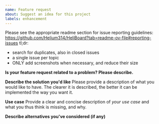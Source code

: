```yaml
---
name: Feature request
about: Suggest an idea for this project
labels: enhancement
---
```


Please see the appropriate readme section for issue reporting guidelines: https://github.com/Helium314/HeliBoard?tab=readme-ov-file#reporting-issues
tl;dr:
* search for duplicates, also in closed issues
* a single issue per topic
* ONLY add screenshots when necessary, and reduce their size

<!--
issue template below, please remove above text before submitting (and the template too if you think it's a good idea)
Please choose a meaningful title for your issue
-->

**Is your feature request related to a problem? Please describe.**

**Describe the solution you'd like**
Please provide a description of what you would like to have. The clearer it is described, the better it can be implemented the way you want it.

**Use case**
Provide a clear and concise description of *your use case* and what you thus think is missing, and why.

**Describe alternatives you've considered (if any)**
